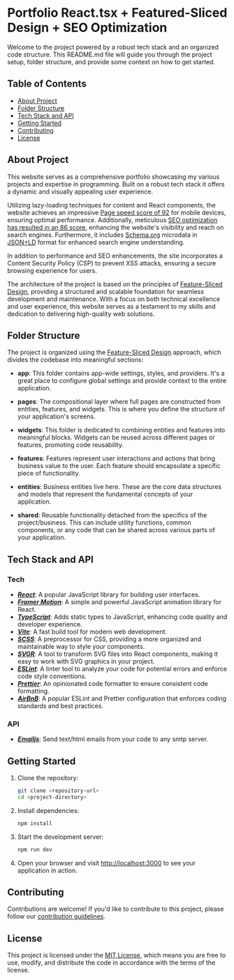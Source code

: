 # Portfolio React.tsx + Featured-Sliced Design + SEO Optimization

Welcome to the project powered by a robust tech stack and an organized code structure. This README.md file will guide you through the project setup, folder structure, and provide some context on how to get started.

## Table of Contents

- [About Project](#about-project)
- [Folder Structure](#folder-structure)
- [Tech Stack and API](#tech-stack-and-api)
- [Getting Started](#getting-started)
- [Contributing](#contributing)
- [License](#license)

## About Project
   This website serves as a comprehensive portfolio showcasing my various projects and expertise in programming. Built on a robust tech stack it offers a dynamic and visually appealing user experience.
   
   Utilizing lazy-loading techniques for content and React components, the website achieves an impressive [Page speed score of 92](https://pagespeed.web.dev/analysis/https-semklim-vercel-app/ugefvxtg3c?form_factor=mobile) for mobile devices, ensuring optimal performance. Additionally, meticulous [SEO optimization has resulted in an 86 score](https://sitechecker.perfect-seo.com.ua/en/inner-optimization/analyzer/?url=semklim.vercel.app), enhancing the website's visibility and reach on search engines. Furthermore, it includes [Schema.org](https://schema.org/) microdata in [JSON+LD](https://www.quattr.com/seo-glossary#json-ld) format for enhanced search engine understanding.

   In addition to performance and SEO enhancements, the site incorporates a Content Security Policy (CSP) to prevent XSS attacks, ensuring a secure browsing experience for users.

   The architecture of the project is based on the principles of [Feature-Sliced Design](https://feature-sliced.design/), providing a structured and scalable foundation for seamless development and maintenance. With a focus on both technical excellence and user experience, this website serves as a testament to my skills and dedication to delivering high-quality web solutions.


## Folder Structure

The project is organized using the [Feature-Sliced Design](https://feature-sliced.design/) approach, which divides the codebase into meaningful sections:

- **app**: This folder contains app-wide settings, styles, and providers. It's a great place to configure global settings and provide context to the entire application.

- **pages**: The compositional layer where full pages are constructed from entities, features, and widgets. This is where you define the structure of your application's screens.

- **widgets**: This folder is dedicated to combining entities and features into meaningful blocks. Widgets can be reused across different pages or features, promoting code reusability.

- **features**: Features represent user interactions and actions that bring business value to the user. Each feature should encapsulate a specific piece of functionality.

- **entities**: Business entities live here. These are the core data structures and models that represent the fundamental concepts of your application.

- **shared**: Reusable functionality detached from the specifics of the project/business. This can include utility functions, common components, or any code that can be shared across various parts of your application.

## Tech Stack and API
### Tech

- **_[React](https://react.dev/)_**: A popular JavaScript library for building user interfaces.
- **_[Framer Motion](https://www.framer.com/motion/)_**: A simple and powerful JavaScript animation library for React.
- **_[TypeScript](https://www.typescriptlang.org/)_**: Adds static types to JavaScript, enhancing code quality and developer experience.
- **_[Vite](https://vitejs.dev/)_**: A fast build tool for modern web development.
- **_[SCSS](https://sass-lang.com/)_**: A preprocessor for CSS, providing a more organized and maintainable way to style your components.
- **_[SVGR](https://react-svgr.com/)_**: A tool to transform SVG files into React components, making it easy to work with SVG graphics in your project.
- **_[ESLint](https://eslint.org/)_**: A linter tool to analyze your code for potential errors and enforce code style conventions.
- **_[Prettier](https://prettier.io/)_**: An opinionated code formatter to ensure consistent code formatting.
- **_[AirBnB](https://airbnb.io/javascript/react/)_**: A popular ESLint and Prettier configuration that enforces coding standards and best practices.
  
### API
- **_[Emailjs](https://www.emailjs.com/)_**: Send text/html emails from your code to any smtp server.

  
## Getting Started

1. Clone the repository:

   ```bash
   git clone <repository-url>
   cd <project-directory>
   ```

2. Install dependencies:

   ```bash
   npm install
   ```

3. Start the development server:

   ```bash
   npm run dev
   ```

4. Open your browser and visit [http://localhost:3000](http://localhost:3000) to see your application in action.

## Contributing

Contributions are welcome! If you'd like to contribute to this project, please follow our [contribution guidelines](CONTRIBUTING.md).

## License

This project is licensed under the [MIT License](LICENSE), which means you are free to use, modify, and distribute the code in accordance with the terms of the license.
